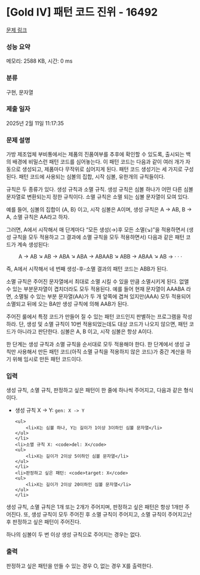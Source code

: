 # [Gold IV] 패턴 코드 진위 - 16492 

[문제 링크](https://www.acmicpc.net/problem/16492) 

### 성능 요약

메모리: 2588 KB, 시간: 0 ms

### 분류

구현, 문자열

### 제출 일자

2025년 2월 11일 11:17:35

### 문제 설명

<p>가방 제조업체 부비통에서는 제품의 진품여부를 추후에 확인할 수 있도록, 출시되는 백의 배경에 비밀스런 패턴 코드를 심어놓는다. 이 패턴 코드는 다음과 같이 여러 개가 자동으로 생성되고, 제품마다 무작위로 심어지게 된다. 패턴 코드 생성기는 세 가지로 구성된다. 패턴 코드에 사용되는 심볼의 집합, 시작 심볼, 유한개의 규칙들이다.</p>

<p>규칙은 두 종류가 있다. 생성 규칙과 소멸 규칙. 생성 규칙은 심볼 하나가 어떤 다른 심볼 문자열로 변환되는지 정한 규칙이다. 소멸 규칙은 소멸 되는 심볼 문자열이 모여 있다.</p>

<p>예를 들어, 심볼의 집합이 {A, B} 이고, 시작 심볼은 A이며, 생성 규칙은 A → AB, B → A, 소멸 규칙은 AA라고 하자.</p>

<p>그러면, A에서 시작해서 매 단계마다 “모든 생성(→)후 모든 소멸(↘)”을 적용하면서 (생성 규칙을 모두 적용하고 그 결과에 소멸 규칙을 모두 적용하면서) 다음과 같은 패턴 코드가 계속 생성된다:</p>

<p style="text-align: center;">A → AB  ↘ AB → ABA  ↘ ABA → ABAAB  ↘ ABB → ABAA  ↘ AB →  · · ·</p>

<p>즉, A에서 시작해서 네 번째 생성-후-소멸 결과의 패턴 코드는 ABB가 된다.</p>

<p>소멸 규칙은 주어진 문자열에서 최대로 소멸 시킬 수 있을 만큼 소멸시키게 된다. 없앨 수 있는 부분문자열이 겹치더라도 모두 적용된다. 예를 들어 현재 문자열이 AAABA 라면, 소멸될 수 있는 부분 문자열(AA)가 두 개 앞쪽에 겹쳐 있지만(AAA) 모두 적용되어 소멸되고 뒤에 오는 BA만 생성 규칙에 의해 AAB가 된다.</p>

<p>주어진 룰에서 특정 코드가 만들어 질 수 있는 패턴 코드인지 판별하는 프로그램을 작성하라. 단, 생성 및 소멸 규칙이 10번 적용되었는데도 대상 코드가 나오지 않으면, 패턴 코드가 아니라고 판단한다. 심볼은 A, B 이고, 시작 심볼은 항상 A이다.</p>

<p>한 단계는 생성 규칙과 소멸 규칙을 순서대로 모두 적용해야 한다. 한 단계에서 생성 규칙만 사용해서 만든 패턴 코드(아직 소멸 규칙을 적용하지 않은 코드)가 중간 계산을 하기 위해 임시로 만든 패턴 코드이다.</p>

### 입력 

 <p>생성 규칙, 소멸 규칙, 판정하고 싶은 패턴이 한 줄에 하나씩 주어지고, 다음과 같은 형식이다.</p>

<ul>
	<li>생성 규칙 X → Y: <code>gen: X -> Y</code>

	<ul>
		<li>X는 심볼 하나, Y는 길이가 1이상 3이하인 심볼 문자열</li>
	</ul>
	</li>
	<li>소멸 규칙 X: <code>del: X</code>
	<ul>
		<li>X는 길이가 2이상 5이하인 심볼 문자열</li>
	</ul>
	</li>
	<li>판정하고 싶은 패턴: <code>target: X</code>
	<ul>
		<li>X는 길이가 2이상 20이하인 심볼 문자열</li>
	</ul>
	</li>
</ul>

<p>생성 규칙, 소멸 규칙은 1개 또는 2개가 주어지며, 판정하고 싶은 패턴은 항상 1개만 주어진다. 또, 생성 규칙이 모두 주어진 후 소멸 규칙이 주어지고, 소멸 규칙이 주어지고난 후 판정하고 싶은 패턴이 주어진다.</p>

<p>하나의 심볼이 두 번 이상 생성 규칙으로 주어지는 경우는 없다.</p>

### 출력 

 <p>판정하고 싶은 패턴을 만들 수 있는 경우 O, 없는 경우 X를 출력한다.</p>

